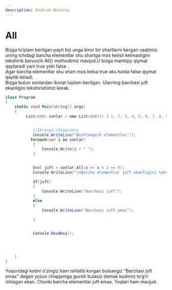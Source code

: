 ```yaml
---
description: Shohruh Nosirov
---
```


# All

Bizga to’plam berilgan payti biz unga biror bir shartlarni bergan vaqtimiz uning ichidagi barcha elementlar shu shartga mos kelish kelmasligini tekshirib beruvchi All() methodimiz mavjud.U  bizga mantiqiy qiymat qaytaradi yani true yoki false .<br/>
Agar barcha elementlar shu shart mos kelsa true aks holda false qiymat qaytib keladi.<br/>
Bizga butun sonlardan iborat tuplam berilgan. Ularning barchasi juft ekanligini  tekshirishimiz kerak.


```csharp
class Program
{
    static void Main(string[] args)
    {
         List<int> sonlar = new List<int>() { 1, 2, 3, 4, 5, 6, 7, 8, 9, 10 };


            //Ekranga chiqaramiz
            Console.WriteLine("Boshlangich elementlar:");
           foreach(var i in sonlar)
            {
                Console.Write(i + " ");
            }


            bool juft = sonlar.All(x => x % 2 == 0);
            Console.WriteLine("\nBarcha elementlar juft ekanligini tekshiramiz:");

            if(juft)
            {
                Console.WriteLine("Barchasi juft");
            }
            else
            {
                Console.WriteLine("Barchasi juft emas");

            }


            Console.ReadKey();
           



    }
}

```
Yuqoridagi kodni o’zingiz ham ishlatib kurgan bulsangiz “Barchasi juft emas” degan yozuv chiqqaniga guvoh bulasiz demak kodimiz to’g’ri ishlagan ekan. Chunki barcha elementlar juft emas. Toqlari ham mavjud.



